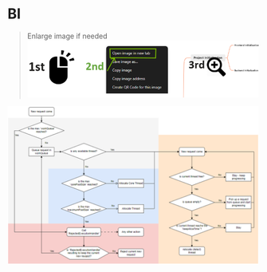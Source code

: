 # BI
> Enlarge image if needed
![Guide](image/guide.png)


![ThreadPool Mechanism](image/ThreadPoolMechanism.png)